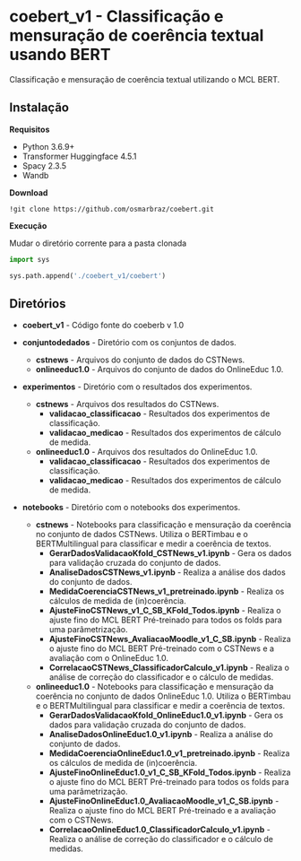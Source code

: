 # coebert_v1 - Classificação e mensuração de coerência textual usando BERT
Classificação e mensuração de coerência textual utilizando o MCL BERT.


## **Instalação**

**Requisitos**

* Python 3.6.9+
* Transformer Huggingface 4.5.1
* Spacy 2.3.5
* Wandb

**Download**

```
!git clone https://github.com/osmarbraz/coebert.git
```

**Execução**

Mudar o diretório corrente para a pasta clonada
```python
import sys

sys.path.append('./coebert_v1/coebert')
```

## **Diretórios**
* **coebert_v1** - Código fonte do coeberb v 1.0
* **conjuntodedados** - Diretório com os conjuntos de dados.
  * **cstnews** - Arquivos do conjunto de dados do CSTNews.
  * **onlineeduc1.0** - Arquivos do conjunto de dados do OnlineEduc 1.0.

* **experimentos** - Diretório com o resultados dos experimentos.
  * **cstnews** - Arquivos dos resultados do CSTNews.
    * **validacao_classificacao** - Resultados dos experimentos de classificação.
    * **validacao_medicao** - Resultados dos experimentos de cálculo de medida.
  * **onlineeduc1.0** - Arquivos dos resultados do OnlineEduc 1.0.
    * **validacao_classificacao** - Resultados dos experimentos de classificação.
    * **validacao_medicao** - Resultados dos experimentos de cálculo de medida.

* **notebooks** - Diretório com o notebooks dos experimentos.
  * **cstnews** - Notebooks para classificação e mensuração da coerência no conjunto de dados CSTNews. Utiliza o BERTimbau e o BERTMultilingual para classificar e medir a coerência de textos. 
    * **GerarDadosValidacaoKfold_CSTNews_v1.ipynb** - Gera os dados para validação cruzada do conjunto de dados.
    * **AnaliseDadosCSTNews_v1.ipynb** - Realiza a análise dos dados do conjunto de dados.
    * **MedidaCoerenciaCSTNews_v1_pretreinado.ipynb** - Realiza os cálculos de medida de (in)coerência.
    * **AjusteFinoCSTNews_v1_C_SB_KFold_Todos.ipynb** - Realiza o ajuste fino do MCL BERT Pré-treinado para todos os folds para uma parâmetrização.
    * **AjusteFinoCSTNews_AvaliacaoMoodle_v1_C_SB.ipynb** - Realiza o ajuste fino do MCL BERT Pré-treinado com o CSTNews e a avaliação com o OnlineEduc 1.0.
    * **CorrelacaoCSTNews_ClassificadorCalculo_v1.ipynb** - Realiza o análise de correção do classificador e o cálculo de medidas.
  * **onlineeduc1.0** - Notebooks para classificação e mensuração da coerência no conjunto de dados OnlineEduc 1.0. Utiliza o BERTimbau e o BERTMultilingual para classificar e medir a coerência de textos. 
    * **GerarDadosValidacaoKfold_OnlineEduc1.0_v1.ipynb** - Gera os dados para validação cruzada do conjunto de dados.
    * **AnaliseDadosOnlineEduc1.0_v1.ipynb** - Realiza a análise do conjunto de dados.
    * **MedidaCoerenciaOnlineEduc1.0_v1_pretreinado.ipynb** - Realiza os cálculos de medida de (in)coerência.
    * **AjusteFinoOnlineEduc1.0_v1_C_SB_KFold_Todos.ipynb** - Realiza o ajuste fino do MCL BERT Pré-treinado para todos os folds para uma parâmetrização.
    * **AjusteFinoOnlineEduc1.0_AvaliacaoMoodle_v1_C_SB.ipynb** - Realiza o ajuste fino do MCL BERT Pré-treinado e a avaliação com o CSTNews.
    * **CorrelacaoOnlineEduc1.0_ClassificadorCalculo_v1.ipynb** - Realiza o análise de correção do classificador e o cálculo de medidas.
